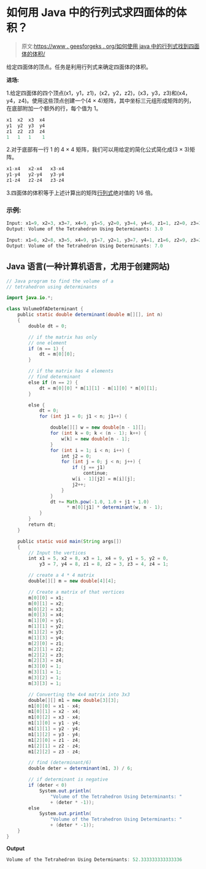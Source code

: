 # 如何用 Java 中的行列式求四面体的体积？

> 原文:[https://www . geesforgeks . org/如何使用 java 中的行列式找到四面体的体积/](https://www.geeksforgeeks.org/how-to-find-the-volume-of-a-tetrahedron-using-determinants-in-java/)

给定四面体的顶点。任务是利用行列式来确定四面体的体积。

**进场:**

1.给定四面体的四个顶点(x1，y1，z1)，(x2，y2，z2)，(x3，y3，z3)和(x4，y4，z4)。使用这些顶点创建一个(4 × 4)矩阵，其中坐标三元组形成矩阵的列，在底部附加一个额外的行，每个值为 1。

```java
x1  x2  x3  x4
y1  y2  y3  y4
z1  z2  z3  z4
1   1   1    1
```

2.对于底部有一行 1 的 4 × 4 矩阵，我们可以用给定的简化公式简化成(3 × 3)矩阵。

```java
x1-x4   x2-x4   x3-x4
y1-y4   y2-y4   y3-y4
z1-z4   z2-z4   z3-z4
```

3.四面体的体积等于上述计算出的矩阵[行列式](https://www.geeksforgeeks.org/determinant-of-a-matrix/)绝对值的 1/6 倍。

### 示例:

```java
Input: x1=9, x2=3, x3=7, x4=9, y1=5, y2=0, y3=4, y4=6, z1=1, z2=0, z3=3, z4=0
Output: Volume of the Tetrahedron Using Determinants: 3.0

Input: x1=6, x2=8, x3=5, x4=9, y1=7, y2=1, y3=7, y4=1, z1=6, z2=9, z3=2, z4=6
Output: Volume of the Tetrahedron Using Determinants: 7.0

```

## Java 语言(一种计算机语言，尤用于创建网站)

```java
// Java program to find the volume of a
// tetrahedron using determinants

import java.io.*;

class VolumeOfADeterminant {
    public static double determinant(double m[][], int n)
    {
        double dt = 0;

        // if the matrix has only
        // one element
        if (n == 1) {
            dt = m[0][0];
        }

        // if the matrix has 4 elements
        // find determinant
        else if (n == 2) {
            dt = m[0][0] * m[1][1] - m[1][0] * m[0][1];
        }

        else {
            dt = 0;
            for (int j1 = 0; j1 < n; j1++) {

                double[][] w = new double[n - 1][];
                for (int k = 0; k < (n - 1); k++) {
                    w[k] = new double[n - 1];
                }
                for (int i = 1; i < n; i++) {
                    int j2 = 0;
                    for (int j = 0; j < n; j++) {
                        if (j == j1)
                            continue;
                        w[i - 1][j2] = m[i][j];
                        j2++;
                    }
                }
                dt += Math.pow(-1.0, 1.0 + j1 + 1.0)
                      * m[0][j1] * determinant(w, n - 1);
            }
        }
        return dt;
    }

    public static void main(String args[])
    {
        // Input the vertices
        int x1 = 5, x2 = 8, x3 = 1, x4 = 9, y1 = 5, y2 = 0,
            y3 = 7, y4 = 8, z1 = 8, z2 = 3, z3 = 4, z4 = 1;

        // create a 4 * 4 matrix
        double[][] m = new double[4][4];

        // Create a matrix of that vertices
        m[0][0] = x1;
        m[0][1] = x2;
        m[0][2] = x3;
        m[0][3] = x4;
        m[1][0] = y1;
        m[1][1] = y2;
        m[1][2] = y3;
        m[1][3] = y4;
        m[2][0] = z1;
        m[2][1] = z2;
        m[2][2] = z3;
        m[2][3] = z4;
        m[3][0] = 1;
        m[3][1] = 1;
        m[3][2] = 1;
        m[3][3] = 1;

        // Converting the 4x4 matrix into 3x3
        double[][] m1 = new double[3][3];
        m1[0][0] = x1 - x4;
        m1[0][1] = x2 - x4;
        m1[0][2] = x3 - x4;
        m1[1][0] = y1 - y4;
        m1[1][1] = y2 - y4;
        m1[1][2] = y3 - y4;
        m1[2][0] = z1 - z4;
        m1[2][1] = z2 - z4;
        m1[2][2] = z3 - z4;

        // find (determinant/6)
        double deter = determinant(m1, 3) / 6;

        // if determinant is negative
        if (deter < 0)
            System.out.println(
                "Volume of the Tetrahedron Using Determinants: "
                + (deter * -1));
        else
            System.out.println(
                "Volume of the Tetrahedron Using Determinants: "
                + (deter * -1));
    }
}
```

**Output**

```java
Volume of the Tetrahedron Using Determinants: 52.333333333333336

```